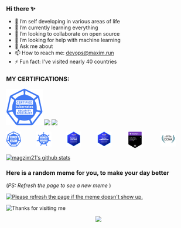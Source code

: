 ### Hi there ✨

- 🔭 I’m self developing in various areas of life
- 🌱 I’m currently learning everything
- 👯 I’m looking to collaborate on open source
- 🤔 I’m looking for help with machine learning
- 💬 Ask me about 
- 📫 How to reach me: devops@maxim.run
- ⚡ Fun fact: I've visited nearly 40 countries


### MY CERTIFICATIONS:
<p float="left">
  <img src="cks.png" width="100" />
  <img src="/img2.png" width="100" /> 
  <img src="/img3.png" width="100" />
</p>
<div style="display:flex;flex-direction:row">
        <a href="https://www.credly.com/badges/02c46ac5-e5e7-4ec5-8d2b-6c51747aea71">
		    <img src="cks.png" width="50%">
        </a>
        <a href="https://www.credly.com/badges/7220b087-a882-40a1-9a30-1bc5c4bb92b2">
		    <img src="cka.png" width="50%">
        </a>
        <a href="https://www.credly.com/badges/6ba908bc-aadd-4bf4-8a92-e5ea4175feba">
		    <img src="aws-sa.png" width="50%">
        </a>
        <a href="https://www.credly.com/badges/abf724e3-9bad-42fc-a05c-be785c9ae94f">
		    <img src="aws-sysops.png" width="50%">
        </a>
        <a href="https://www.credly.com/badges/b2892ae3-039f-458b-856c-1dc9ef75318c">
		    <img src="hashi-terraform.png" width="50%">
        </a>
        <a href="https://www.credly.com/badges/a2e77d85-576a-4c17-8d75-b696410da6b5">
		    <img src="cisco-ccna.png" width="50%">
        </a>
</div>


<p align="left">
  <a href="https://github.com/magzim21"><img src="https://github-readme-stats.vercel.app/api?username=magzim21&hide_border=true&show_icons=true&theme=cobalt" alt="magzim21's github stats"></a>
</p>





### Here is a random meme for you, to make your day better
(*PS: Refresh the page to see a new meme*  )

<a href="https://github.com/techytushar/random-memer"><img src='https://random-memer.herokuapp.com/' title="Meme" alt="Please refresh the page if the meme doesn't show up." height="400"></a>

<img height="120" alt="Thanks for visiting me" width="100%" src="https://raw.githubusercontent.com/BrunnerLivio/brunnerlivio/master/images/marquee.svg" />
<p align="center">

<p align="center">
  <img src="https://capsule-render.vercel.app/api?type=waving&color=gradient&height=60&section=footer&width=100"/>
</p>